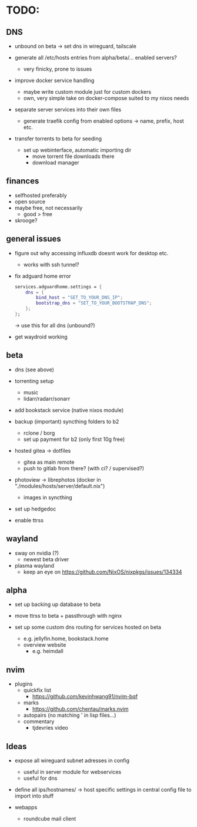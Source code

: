# TODO:

## DNS

- unbound on beta -> set dns in wireguard, tailscale

- generate all /etc/hosts entries from alpha/beta/... enabled servers?
    - very finicky, prone to issues

- improve docker service handling
    - maybe write custom module just for custom dockers
    - own, very simple take on docker-compose suited to my nixos needs

- separate server services into their own files
    - generate traefik config from enabled options -> name, prefix, host etc.

- transfer torrents to beta for seeding
    - set up webinterface, automatic importing dir
        - move torrent file downloads there
        - download manager

## finances

- selfhosted preferably
- open source
- maybe free, not necessarily
    - good > free
- skrooge?

## general issues

- figure out why accessing influxdb doesnt work for desktop etc.
    - works with ssh tunnel?

- fix adguard home error

    ```nix
    services.adguardhome.settings = {
        dns = {
            bind_host = "SET_TO_YOUR_DNS_IP";
            bootstrap_dns = "SET_TO_YOUR_BOOTSTRAP_DNS";
        };
    };
    ```

    -> use this for all dns (unbound?)

- get waydroid working

## beta

- dns (see above)

- torrenting setup
    - music
    - lidarr/radarr/sonarr

- add bookstack service (native nixos module)

- backup (important) syncthing folders to b2
    - rclone / borg
    - set up payment for b2 (only first 10g free)

- hosted gitea -> dotfiles
    - gitea as main remote
    - push to gitlab from there? (with ci? / supervised?)

- photoview -> librephotos (docker in "./modules/hosts/server/default.nix")
    - images in syncthing

- set up hedgedoc

- enable ttrss

## wayland

- sway on nvidia (?)
    - newest beta driver
- plasma wayland
    - keep an eye on https://github.com/NixOS/nixpkgs/issues/134334

## alpha

- set up backing up database to beta

- move ttrss to beta + passthrough with nginx

- set up some custom dns routing for services hosted on beta
    - e.g. jellyfin.home, bookstack.home
    - overview website
        - e.g. heimdall

## nvim

- plugins
    - quickfix list
        - https://github.com/kevinhwang91/nvim-bqf
    - marks 
        - https://github.com/chentau/marks.nvim
    - autopairs (no matching ' in lisp files...)
    - commentary
        - tjdevries video

## Ideas

- expose all wireguard subnet adresses in config
    - useful in server module for webservices
    - useful for dns 
- define all ips/hostnames/ -> host specific settings in central config file to import into stuff

- webapps
    - roundcube mail client
